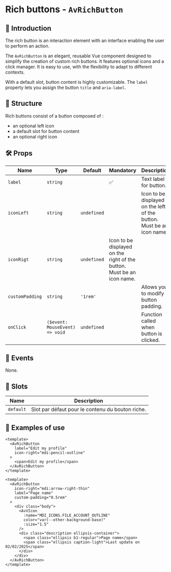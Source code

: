 # Rich buttons - `AvRichButton`

## 🌟 Introduction

The rich button is an interaction element with an interface enabling the user to perform an action.

The `AvRichButton` is an elegant, reusable Vue component designed to simplify the creation of custom rich buttons. It features optional icons and a click manager. It is easy to use, with the flexibility to adapt to different contexts.

With a default slot, button content is highly customizable. The `label` property lets you assign the button `title` and `aria-label`.

## 📐 Structure

Rich buttons consist of a button composed of :
- an optional left icon
- a default slot for button content
- an optional right icon

## 🛠️ Props

| Name | Type | Default | Mandatory | Description |
| --- | --- | --- | --- | --- |
| `label` | `string` | | ✅ | Text label for button. |
| `iconLeft` | `string` | `undefined` | | Icon to be displayed on the left of the button. Must be an icon name. |
| `iconRigt` | `string` | `undefined` | Icon to be displayed on the right of the button. Must be an icon name. |
| `customPadding` | `string` | `'1rem'` | | Allows you to modify button padding. |
| `onClick` | `($event: MouseEvent) => void` | `undefined` | | Function called when button is clicked. |

## 📡 Events

None.

## 🧩 Slots

| Name | Description |
| --- | --- |
| `default` | Slot par défaut pour le contenu du bouton riche. |

## 📝 Examples of use

```vue
<template>
  <AvRichButton
    label="Edit my profile"
    icon-right="mdi:pencil-outline"
  >
    <span>Edit my profile</span>
  </AvRichButton>
</template>
```

```vue
<template>
  <AvRichButton
    icon-right="mdi:arrow-right-thin"
    label="Page name"
    custom-padding="0.5rem"
  >
    <div class="body">
      <AvVIcon
        :name="MDI_ICONS.FILE_ACCOUNT_OUTLINE"
        color="var(--other-background-base)"
        :size="1.5"
      />
      <div class="description ellipsis-container">
        <span class="ellipsis b1-regular">Page name</span>
        <span class="ellipsis caption-light">Last update on 02/02/2025</span>
      </div>
    </div>
  </AvRichButton>
</template>
```
